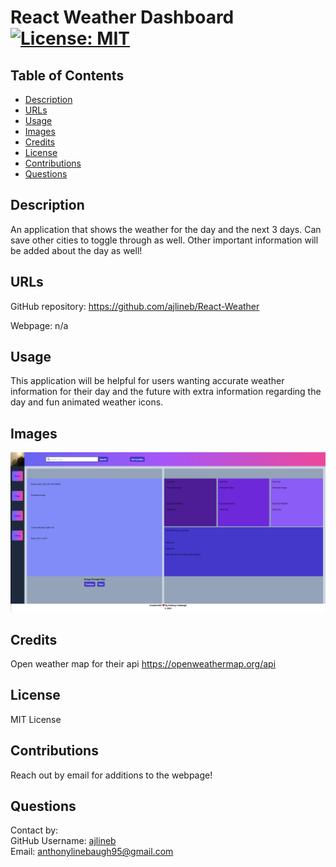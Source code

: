 # React Weather Dashboard [![License: MIT](https://img.shields.io/badge/License-MIT-yellow.svg)](https://opensource.org/licenses/MIT)

## Table of Contents

- [Description](#description)
- [URLs](#urls)
- [Usage](#usage)
- [Images](#images)
- [Credits](#credits)
- [License](#license)
- [Contributions](#contributions)
- [Questions](#questions)

## Description

An application that shows the weather for the day and the next 3 days. Can save other cities to toggle through as well. Other important information will be added about the day as well!

## URLs

GitHub repository: https://github.com/ajlineb/React-Weather

Webpage: n/a

## Usage

This application will be helpful for users wanting accurate weather information for their day and the future with extra information regarding the day and fun animated weather icons.

## Images

![alt website](./src/img/webpage_weather.png)

## Credits

Open weather map for their api https://openweathermap.org/api

## License

MIT License

## Contributions

Reach out by email for additions to the webpage!

## Questions

Contact by:  
GitHub Username: [ajlineb](https://github.com/ajlineb)  
Email: anthonylinebaugh95@gmail.com
